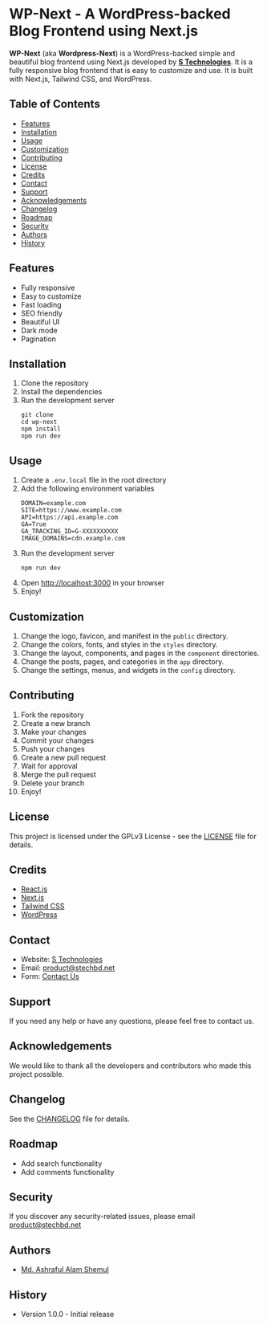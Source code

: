 # WP-Next - A WordPress-backed Blog Frontend using Next.js

**WP-Next** (aka **Wordpress-Next**) is a WordPress-backed simple and beautiful blog frontend using Next.js developed by
**[S Technologies](https://www.stechbd.net)**. It is a fully responsive blog frontend that is easy to customize and use.
It is built with Next.js, Tailwind CSS, and WordPress.

## Table of Contents

- [Features](#features)
- [Installation](#installation)
- [Usage](#usage)
- [Customization](#customization)
- [Contributing](#contributing)
- [License](#license)
- [Credits](#credits)
- [Contact](#contact)
- [Support](#support)
- [Acknowledgements](#acknowledgements)
- [Changelog](#changelog)
- [Roadmap](#roadmap)
- [Security](#security)
- [Authors](#authors)
- [History](#history)

## Features

- Fully responsive
- Easy to customize
- Fast loading
- SEO friendly
- Beautiful UI
- Dark mode
- Pagination

## Installation

1. Clone the repository
2. Install the dependencies
3. Run the development server
   ```shell
   git clone
   cd wp-next
   npm install
   npm run dev
   ```

## Usage

1. Create a `.env.local` file in the root directory
2. Add the following environment variables
   ```shell
   DOMAIN=example.com
   SITE=https://www.example.com
   API=https://api.example.com
   GA=True
   GA_TRACKING_ID=G-XXXXXXXXXX
   IMAGE_DOMAINS=cdn.example.com
   ```
3. Run the development server
   ```shell
   npm run dev
   ```
4. Open [http://localhost:3000](http://localhost:3000) in your browser
5. Enjoy!

## Customization

1. Change the logo, favicon, and manifest in the `public` directory.
2. Change the colors, fonts, and styles in the `styles` directory.
3. Change the layout, components, and pages in the `component` directories.
4. Change the posts, pages, and categories in the `app` directory.
5. Change the settings, menus, and widgets in the `config` directory.

## Contributing

1. Fork the repository
2. Create a new branch
3. Make your changes
4. Commit your changes
5. Push your changes
6. Create a new pull request
7. Wait for approval
8. Merge the pull request
9. Delete your branch
10. Enjoy!

## License

This project is licensed under the GPLv3 License - see the [LICENSE](LICENSE) file for details.

## Credits

- [React.js](https://react.dev)
- [Next.js](https://nextjs.org)
- [Tailwind CSS](https://tailwindcss.com)
- [WordPress](https://wordpress.org)

## Contact

- Website: [S Technologies](https://www.stechbd.net)
- Email: [product@stechbd.net](mailto:product@stechbd.net)
- Form: [Contact Us](https://www.stechbd.net/contact)

## Support

If you need any help or have any questions, please feel free to contact us.

## Acknowledgements

We would like to thank all the developers and contributors who made this project possible.

## Changelog

See the [CHANGELOG](CHANGELOG.md) file for details.

## Roadmap

- Add search functionality
- Add comments functionality

## Security

If you discover any security-related issues, please email [product@stechbd.net](mailto:product@stechbd.net)

## Authors

- [Md. Ashraful Alam Shemul](https://github.com/AAShemul)

## History

- Version 1.0.0 - Initial release
